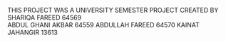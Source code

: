 THIS PROJECT WAS A UNIVERSITY SEMESTER PROJECT CREATED BY 
SHARIQA FAREED 64569  
ABDUL GHANI AKBAR 64559
ABDULLAH FAREED 64570
KAINAT JAHANGIR 13613
